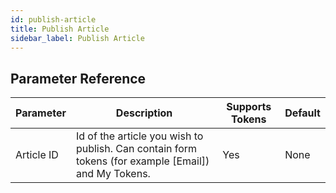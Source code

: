 ```yaml
---
id: publish-article
title: Publish Article
sidebar_label: Publish Article
---
```





## Parameter Reference
| Parameter | Description | Supports Tokens | Default |
| -- | -- | -- | -- |
| Article ID | Id of the article you wish to publish. Can contain form tokens (for example [Email]) and My Tokens. | Yes | None |
